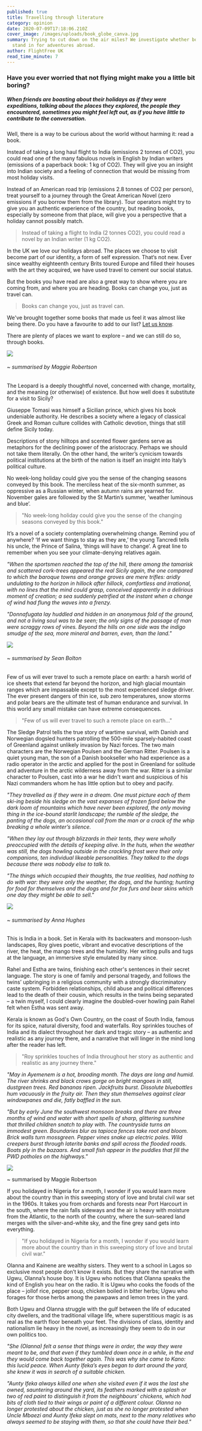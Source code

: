 ```yaml
---
published: true
title: Travelling through literature
category: opinion
date: 2020-07-09T17:18:06.210Z
cover_image: /images/uploads/book_globe_canva.jpg
summary: Trying to cut down on the air miles? We investigate whether books can
  stand in for adventures abroad.
author: FlightFree UK
read_time_minute: 7
---
```

### Have you ever worried that not flying might make you a little bit boring?

##### When friends are boasting about their holidays as if they were expeditions, talking about the places they explored, the people they encountered, sometimes you might feel left out, as if you have little to contribute to the conversation.

Well, there is a way to be curious about the world without harming it: read a book. 

Instead of taking a long haul flight to India (emissions 2 tonnes of CO2), you could read one of the many fabulous novels in English by Indian writers (emissions of a paperback book: 1 kg of CO2). They will give you an insight into Indian society and a feeling of connection that would be missing from most holiday visits. 

Instead of an American road trip (emissions 2.8 tonnes of CO2 per person), treat yourself to a journey through the Great American Novel (zero emissions if you borrow them from the library). Tour operators might try to give you an authentic experience of the country, but reading books, especially by someone from that place, will give you a perspective that a holiday cannot possibly match.

> Instead of taking a flight to India (2 tonnes CO2), you could read a novel by an Indian writer (1 kg CO2).

In the UK we love our holidays abroad. The places we choose to visit become part of our identity, a form of self expression. That‘s not new. Ever since wealthy eighteenth century Brits toured Europe and filled their houses with the art they acquired, we have used travel to cement our social status. 

But the books you have read are also a great way to show where you are coming from, and where you are heading. Books can change you, just as travel can.

> Books can change you, just as travel can.

We've brought together some books that made us feel it was almost like being there. Do you have a favourite to add to our list? [Let us know](mailto:info@flightfree.co.uk). 

There are plenty of places we want to explore – and we can still do so, through books.

![](/images/uploads/the-leopard_canva.jpg)

###### ~ summarised by Maggie Robertson

The Leopard is a deeply thoughtful novel, concerned with change, mortality, and the meaning (or otherwise) of existence. But how well does it substitute for a visit to Sicily? 

Giuseppe Tomasi was himself a Sicilian prince, which gives his book undeniable authority. He describes a society where a legacy of classical Greek and Roman culture collides with Catholic devotion, things that still define Sicily today.

Descriptions of stony hilltops and scented flower gardens serve as metaphors for the declining power of the aristocracy. Perhaps we should not take them literally. On the other hand, the writer’s cynicism towards political institutions at the birth of the nation is itself an insight into Italy’s political culture.

No week-long holiday could give you the sense of the changing seasons conveyed by this book. The merciless heat of the six-month summer, as oppressive as a Russian winter, when autumn rains are yearned for. November gales are followed by the St Martin’s summer, ‘weather luminous and blue’.

> "No week-long holiday could give you the sense of the changing seasons conveyed by this book."

It’s a novel of a society contemplating overwhelming change. Remind you of anywhere? ‘If we want things to stay as they are,’ the young Tancredi tells his uncle, the Prince of Salina, ‘things will have to change’. A great line to remember when you see your climate-denying relatives again.

*"When the sportsmen reached the top of the hill, there among the tamarisk and scattered cork-trees appeared the real Sicily again, the one compared to which the baroque towns and orange groves are mere trifles: aridly undulating to the horizon in hillock after hillock, comfortless and irrational, with no lines that the mind could grasp, conceived apparently in a delirious moment of creation; a sea suddenly petrified at the instant when a change of wind had flung the waves into a frenzy.* 

*"Donnafugata lay huddled and hidden in an anonymous fold of the ground, and not a living soul was to be seen; the only signs of the passage of man were scraggy rows of vines. Beyond the hills on one side was the indigo smudge of the sea, more mineral and barren, even, than the land."*

![](/images/uploads/the-sledge-patrol_canva.jpg)

###### ~ summarised by Sean Bolton

Few of us will ever travel to such a remote place on earth: a harsh world of ice sheets that extend far beyond the horizon, and high glacial mountain ranges which are impassable except to the most experienced sledge driver. The ever present dangers of thin ice, sub zero temperatures, snow storms and polar bears are the ultimate test of human endurance and survival. In this world any small mistake can have extreme consequences.

> "Few of us will ever travel to such a remote place on earth..."

The Sledge Patrol tells the true story of wartime survival, with Danish and Norwegian dogsled hunters patrolling the 500-mile sparsely-habited coast of Greenland against unlikely invasion by Nazi forces. The two main characters are the Norwegian Poulsen and the German Ritter. Poulsen is a quiet young man, the son of a Danish bookseller who had experience as a radio operator in the arctic and applied for the post in Greenland for solitude and adventure in the arctic wilderness away from the war. Ritter is a similar character to Poulsen, cast into a war he didn't want and suspicious of his Nazi commanders whom he has little option but to obey and pacify.

*"They travelled as if they were in a dream. One must picture each of them ski-ing beside his sledge on the vast expanses of frozen fjord below the dark loom of mountains which have never been explored, the only moving thing in the ice-bound starlit landscape; the rumble of the sledge, the panting of the dogs, an occasional call from the man or a crack of the whip breaking a whole winter’s silence.* 

*"When they lay out through blizzards in their tents, they were wholly preoccupied with the details of keeping alive. In the huts, when the weather was still, the dogs howling outside in the crackling frost were their only companions, ten individual likeable personalities. They talked to the dogs because there was nobody else to talk to.* 

*"The things which occupied their thoughts, the true realities, had nothing to do with war: they were only the weather, the dogs, and the hunting; hunting for food for themselves and the dogs and for fox furs and bear skins which one day they might be able to sell."*

![](/images/uploads/the-god-of-small-things-kerala_canva.jpg)

###### ~ summarised by Anna Hughes

This is India in a book. Set in Kerala with its backwaters and monsoon-lush landscapes, Roy gives poetic, vibrant and evocative descriptions of the river, the heat, the mango trees and the humidity. Her writing pulls and tugs at the language, an immersive style emulated by many since.

Rahel and Estha are twins, finishing each other's sentences in their secret language. The story is one of family and personal tragedy, and follows the twins’ upbringing in a religious community with a strongly discriminatory caste system. Forbidden relationships, child abuse and political differences lead to the death of their cousin, which results in the twins being separated – a twin myself, I could clearly imagine the doubled-over howling pain Rahel felt when Estha was sent away.

Kerala is known as God's Own Country, on the coast of South India, famous for its spice, natural diversity, food and waterfalls. Roy sprinkles touches of India and its dialect throughout her dark and tragic story – as authentic and realistic as any journey there, and a narrative that will linger in the mind long after the reader has left.

> "Roy sprinkles touches of India throughout her story as authentic and realistic as any journey there."

*"May in Ayemenem is a hot, brooding month. The days are long and humid. The river shrinks and black crows gorge on bright mangoes in still, dustgreen trees. Red bananas ripen. Jackfruits burst. Dissolute bluebottles hum vacuously in the fruity air. Then they stun themselves against clear windowpanes and die, fatly baffled in the sun.*

*"But by early June the southwest monsoon breaks and there are three months of wind and water with short spells of sharp, glittering sunshine that thrilled children snatch to play with. The countryside turns an immodest green. Boundaries blur as tapioca fences take root and bloom. Brick walls turn mossgreen. Pepper vines snake up electric poles. Wild creepers burst through laterite banks and spill across the flooded roads. Boats ply in the bazaars. And small fish appear in the puddles that fill the PWD potholes on the highways."*

![](/images/uploads/half-of-a-yellow-sun_canva.jpg)

~ summarised by Maggie Robertson

If you holidayed in Nigeria for a month, I wonder if you would learn more about the country than in this sweeping story of love and brutal civil war set in the 1960s. It takes you from orchards and forests near Port Harcourt in the south, where the rain falls sideways and the air is heavy with moisture from the Atlantic, to the north of the country, where the sun-seared land merges with the silver-and-white sky, and the fine grey sand gets into everything.

> "If you holidayed in Nigeria for a month, I wonder if you would learn more about the country than in this sweeping story of love and brutal civil war."

Olanna and Kainene are wealthy sisters. They went to a school in Lagos so exclusive most people don’t know it exists. But they share the narrative with Ugwu, Olanna’s house boy. It is Ugwu who notices that Olanna speaks the kind of English you hear on the radio. It is Ugwu who cooks the foods of the place – jollof rice, pepper soup, chicken boiled in bitter herbs; Ugwu who forages for those herbs among the pawpaws and lemon trees in the yard.

Both Ugwu and Olanna struggle with the gulf between the life of educated city dwellers, and the traditional village life, where superstitious magic is as real as the earth floor beneath your feet. The divisions of class, identity and nationalism lie heavy in the novel, as increasingly they seem to do in our own politics too.

*"She (Olanna) felt a sense that things were in order, the way they were meant to be, and that even if they tumbled down once in a while, in the end they would come back together again. This was why she came to Kano: this lucid peace. When Aunty Ifeka’s eyes began to dart around the yard, she knew it was in search of a suitable chicken.* 

*"Aunty Ifeka always killed one when she visited even if it was the last she owned, sauntering around the yard, its feathers marked with a splash or two of red paint to distinguish it from the neighbours’ chickens, which had bits of cloth tied to their wings or paint of a different colour. Olanna no longer protested about the chicken, just as she no longer protested when Uncle Mbaezi and Aunty Ifeka slept on mats, next to the many relatives who always seemed to be staying with them, so that she could have their bed."*